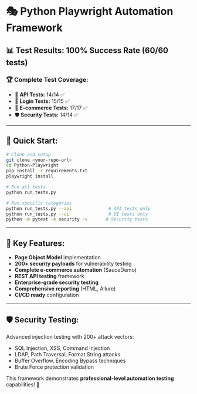 # 🎭 Python Playwright Automation Framework

## 📊 **Test Results: 100% Success Rate (60/60 tests)**

### 🏆 **Complete Test Coverage:**
- 🚀 **API Tests:** 14/14 ✅
- 🔐 **Login Tests:** 15/15 ✅  
- 🛒 **E-commerce Tests:** 17/17 ✅
- 🛡️ **Security Tests:** 14/14 ✅

---

## 🚀 **Quick Start:**

```bash
# Clone and setup
git clone <your-repo-url>
cd Python-Playwright
pip install -r requirements.txt
playwright install

# Run all tests
python run_tests.py

# Run specific categories
python run_tests.py --api              # API tests only
python run_tests.py --ui               # UI tests only
python -m pytest -m security -v       # Security tests
```

---

## 🎯 **Key Features:**
- **Page Object Model** implementation
- **200+ security payloads** for vulnerability testing
- **Complete e-commerce automation** (SauceDemo)
- **REST API testing** framework  
- **Enterprise-grade security testing**
- **Comprehensive reporting** (HTML, Allure)
- **CI/CD ready** configuration

---

## 🛡️ **Security Testing:**
Advanced injection testing with 200+ attack vectors:
- SQL Injection, XSS, Command Injection
- LDAP, Path Traversal, Format String attacks
- Buffer Overflow, Encoding Bypass techniques
- Brute Force protection validation

This framework demonstrates **professional-level automation testing** capabilities! 🎯
